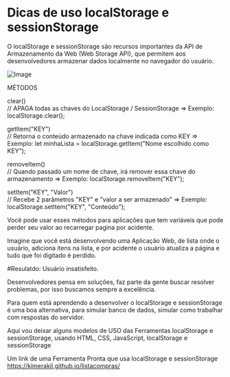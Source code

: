 # Dicas de uso localStorage e sessionStorage
O localStorage e sessionStorage são recursos importantes da API de Armazenamento da Web (Web Storage API), que permitem aos desenvolvedores armazenar dados localmente no navegador do usuário.

![Image](https://github.com/user-attachments/assets/af2aa6e3-2109-4887-825a-e84266b26679)

MÉTODOS

clear()<br>
// APAGA todas as chaves do LocalStorage / SessionStorage
=> Exemplo: localStorage.clear();

getItem("KEY") <br>
// Retorna o conteúdo armazenado na chave indicada como KEY
=> Exemplo: let minhaLista = localStorage.getItem("Nome escolhido como KEY"); 

removeItem() <br>
// Quando passado um nome de chave, irá remover essa chave do armazenamento
=> Exemplo: localStorage.removeItem("KEY");

setItem("KEY", "Valor") <br>
// Recebe 2 parâmetros "KEY" e "valor a ser armazenado"
=> Exemplo: localStorage.setItem("KEY", "Conteúdo");

Você pode usar esses métodos para aplicações que tem variáveis que pode perder seu valor ao recarregar pagina por acidente.

Imagine que você está desenvolvendo uma Aplicação Web, de lista onde o usuário, adiciona itens na lista, e por acidente o usuário atualiza a página e tudo que foi digitado é perdido. 

#Resulatdo: Usuário insatisfeito.

Desenvolvedores pensa em soluções, faz parte da gente buscar resolver problemas, por isso buscamos sempre a excelência.

Para quem está aprendendo a desenvolver o localStorage e sessionStorage é uma boa alternativa, para simular banco de dados, simular como trabalhar com respostas do servidor.

Aqui vou deixar alguns modelos de USO das Ferramentas localStorage e sessionStorage, usando HTML, CSS, JavaScript, localStorage e sessionStorage

Um link de uma Ferramenta Pronta que usa localStorage e sessionStorage
https://kimerakil.github.io/listacompras/ 
